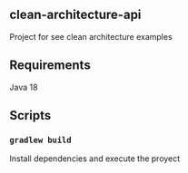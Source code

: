 ## clean-architecture-api

Project for see clean architecture examples

## Requirements

Java 18

## Scripts

### `gradlew build`

Install dependencies and execute the proyect
